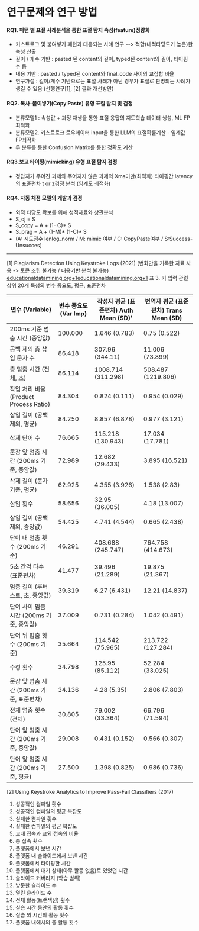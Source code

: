 
# 연구문제와 연구 방법
#### RQ1.  패턴 별 표절 사례분석을 통한  표절 탐지 속성(feature)정량화
* 키스트로크 및 붙여넣기 패턴과 대응되는 사례 연구 --> 적합(내적타당도가 높은)한 속성 산출
* 길이 / 개수 기반 : pasted 된 content의 길이, typed된 content의 길이, 타이핑 수 등
* 내용 기반 : pasted / typed된 content와 final_code 사이의 교집합 비율
* 연구가설 : 길이/개수 기반으로는 표절 사례가 아닌 경우가 표절로 판명되는 사례가 생길 수 있음 (선행연구[1],  [2] 결과 개선방안)
#### RQ2. 복사-붙여넣기(Copy Paste) 유형 표절 탐지 및 검정
* 분류모델1 : 속성값 + 과정 재생을 통한 표절 응답의 지도학습 데이터 생성, ML FP최적화
* 분류모델2. 키스트로크 로우데이터 input을 통한 LLM의 표절확률계산 - 임계값 FP최적화
* 두 분류를 통한 Confusion Matrix를 통한 정확도 계산
#### RQ3.보고 타이핑(mimicking) 유형 표절 탐지 검정
* 정답지가 주어진 과제와 주어지지 않은 과제의 Xms미만(최적화) 타이핑간 latency의 표준편차 t or z검정 분석 (임계도 최적화)
#### RQ4.  자동 채점 모델의 개발과 검정
* 외적 타당도 확보를 위해 성적자료와 상관분석
* S_oj = S
* S_copy = A + (1- C)* S
* S_prag = A + (1-M)* (1-C)* S
* (A: 시도점수 lenlog_norm / M: mimic 여부 /  C: CopyPaste여부 /  S:Success-Unsucces)


---


[1] Plagiarism Detection Using Keystroke Logs (2021)
(변화만을 기록한 자료 사용 -> 토큰 조립 불가능 / 내용기반 분석 불가능)
[educationaldatamining.org+1educationaldatamining.org+1](https://educationaldatamining.org/edm2024/proceedings/2024.EDM-short-papers.47/?utm_source=chatgpt.com)
표 3. 키 입력 관련 상위 20개 특성의 변수 중요도, 평균, 표준편차

|변수 (Variable)|변수 중요도 (Var Imp)|작성자 평균 (표준편차) Auth Mean (SD)'|번역자 평균 (표준편차) Trans Mean (SD)|
|---|---|---|---|
|200ms 기준 멈춤 시간 (중앙값)|100.000|1.646 (0.783)|0.75 (0.522)|
|공백 제외 총 삽입 문자 수|86.418|307.96 (344.11)|11.006 (73.899)|
|총 멈춤 시간 (전체, 초)|86.114|1008.714 (311.298)|508.487 (1219.806)|
|작업 처리 비율 (Product Process Ratio)|84.304|0.824 (0.111)|0.954 (0.029)|
|삽입 길이 (공백 제외, 평균)|84.250|8.857 (6.878)|0.977 (3.121)|
|삭제 단어 수|76.665|115.218 (130.943)|17.034 (17.781)|
|문장 앞 멈춤 시간 (200ms 기준, 중앙값)|72.989|12.682 (29.433)|3.895 (16.521)|
|삭제 길이 (문자 기준, 평균)|62.925|4.355 (3.926)|1.538 (2.83)|
|삽입 횟수|58.656|32.95 (36.005)|4.18 (13.007)|
|삽입 길이 (공백 제외, 중앙값)|54.425|4.741 (4.544)|0.665 (2.438)|
|단어 내 멈춤 횟수 (200ms 기준)|46.291|408.688 (245.747)|764.758 (414.673)|
|5초 간격 타수 (표준편차)|41.477|39.496 (21.289)|19.875 (21.367)|
|멈춤 길이 (루버스트, 초, 중앙값)|39.319|6.27 (6.431)|12.21 (14.837)|
|단어 사이 멈춤 시간 (200ms 기준, 중앙값)|37.009|0.731 (0.284)|1.042 (0.491)|
|단어 뒤 멈춤 횟수 (200ms 기준)|35.664|114.542 (75.965)|213.722 (127.284)|
|수정 횟수|34.798|125.95 (85.112)|52.284 (33.025)|
|문장 앞 멈춤 시간 (200ms 기준, 표준편차)|34.136|4.28 (5.35)|2.806 (7.803)|
|전체 멈춤 횟수 (전체)|30.805|79.002 (33.364)|66.796 (71.594)|
|단어 앞 멈춤 시간 (200ms 기준, 중앙값)|29.008|0.431 (0.152)|0.566 (0.307)|
|단어 앞 멈춤 시간 (200ms 기준, 평균)|27.500|1.398 (0.825)|0.986 (0.736)|
[2] Using Keystroke Analytics to Improve Pass-Fail Classifiers (2017)
1. 성공적인 컴파일 횟수
2. 성공적인 컴파일의 평균 복잡도
3. 실패한 컴파일 횟수
4. 실패한 컴파일의 평균 복잡도
5. 교내 접속과 교외 접속의 비율
6. 총 접속 횟수
7. 플랫폼에서 보낸 시간
8. 플랫폼 내 슬라이드에서 보낸 시간
9. 플랫폼에서 타이핑한 시간
10. 플랫폼에서 대기 상태(아무 활동 없음)로 있었던 시간
11. 슬라이드 커버리지 (학습 범위)
12. 방문한 슬라이드 수
13. 열린 슬라이드 수
14. 전체 활동(트랜잭션) 횟수
15. 실습 시간 동안의 활동 횟수
16. 실습 외 시간의 활동 횟수
17. 플랫폼 내에서의 총 활동 횟수